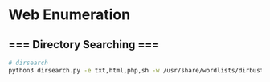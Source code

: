 # Web Enumeration

## === Directory Searching ===

```bash
# dirsearch
python3 dirsearch.py -e txt,html,php,sh -w /usr/share/wordlists/dirbuster/directory-list-2.3-medium.txt -t 10 -u 10.10.10.1
```
